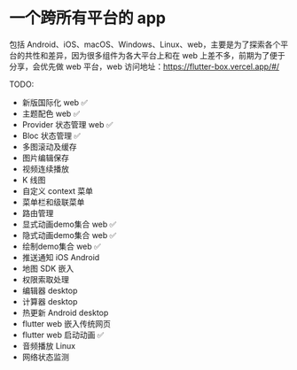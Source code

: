 # 一个跨所有平台的 app
包括 Android、iOS、macOS、Windows、Linux、web，主要是为了探索各个平台的共性和差异，因为很多组件为各大平台上和在 web 上差不多，前期为了便于分享，会优先做 web 平台，web 访问地址：https://flutter-box.vercel.app/#/

TODO:
* 新版国际化 web ✅
* 主题配色 web ✅
* Provider 状态管理 web ✅
* Bloc 状态管理 ✅
* 多图滚动及缓存
* 图片编辑保存
* 视频连续播放
* K 线图 
* 自定义 context 菜单 
* 菜单栏和级联菜单 
* 路由管理 
* 显式动画demo集合 web ✅
* 隐式动画demo集合 web ✅
* 绘制demo集合 web ✅
* 推送通知 iOS Android
* 地图 SDK 嵌入
* 权限索取处理
* 编辑器 desktop
* 计算器 desktop 
* 热更新 Android desktop
* flutter web 嵌入传统网页
* flutter web 启动动画 ✅
* 音频播放 Linux 
* 网络状态监测

